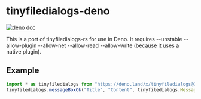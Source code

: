 # tinyfiledialogs-deno
[![deno doc](https://doc.deno.land/badge.svg)](https://doc.deno.land/https/deno.land/x/tinyfiledialogs@1.0.1/mod.ts)

This is a port of tinyfiledialogs-rs for use in Deno.
It requires --unstable --allow-plugin --allow-net --allow-read --allow-write (because it uses a native plugin).

## Example
```ts
import * as tinyfiledialogs from "https://deno.land/x/tinyfiledialogs@1.0.1/mod.ts"
tinyfiledialogs.messageBoxOk("Title", "Content", tinyfiledialogs.MessageBoxIcon.Info)
```